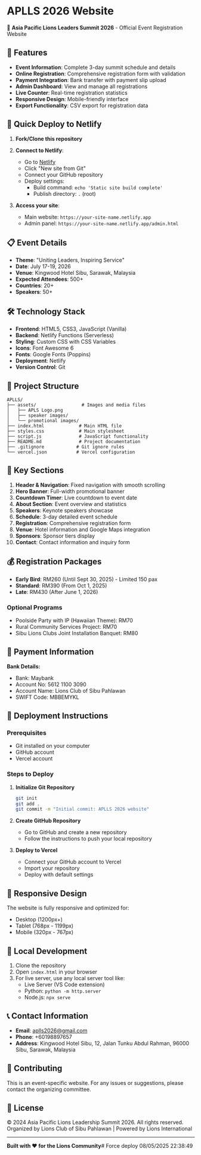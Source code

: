# APLLS 2026 Website

🦁 **Asia Pacific Lions Leaders Summit 2026** - Official Event Registration Website

## 🌟 Features

- **Event Information**: Complete 3-day summit schedule and details
- **Online Registration**: Comprehensive registration form with validation
- **Payment Integration**: Bank transfer with payment slip upload
- **Admin Dashboard**: View and manage all registrations
- **Live Counter**: Real-time registration statistics
- **Responsive Design**: Mobile-friendly interface
- **Export Functionality**: CSV export for registration data

## 🚀 Quick Deploy to Netlify

1. **Fork/Clone this repository**
2. **Connect to Netlify**:
   - Go to [Netlify](https://netlify.com)
   - Click "New site from Git"
   - Connect your GitHub repository
   - Deploy settings:
     - Build command: `echo 'Static site build complete'`
     - Publish directory: `.` (root)

3. **Access your site**:
   - Main website: `https://your-site-name.netlify.app`
   - Admin panel: `https://your-site-name.netlify.app/admin.html`

## 📋 Event Details

- **Theme**: "Uniting Leaders, Inspiring Service"
- **Date**: July 17-19, 2026
- **Venue**: Kingwood Hotel Sibu, Sarawak, Malaysia
- **Expected Attendees**: 500+
- **Countries**: 20+
- **Speakers**: 50+

## 🛠️ Technology Stack

- **Frontend**: HTML5, CSS3, JavaScript (Vanilla)
- **Backend**: Netlify Functions (Serverless)
- **Styling**: Custom CSS with CSS Variables
- **Icons**: Font Awesome 6
- **Fonts**: Google Fonts (Poppins)
- **Deployment**: Netlify
- **Version Control**: Git

## 📁 Project Structure

```
APLLS/
├── assets/                 # Images and media files
│   ├── APLS Logo.png
│   ├── speaker images/
│   └── promotional images/
├── index.html             # Main HTML file
├── styles.css             # Main stylesheet
├── script.js              # JavaScript functionality
├── README.md              # Project documentation
├── .gitignore            # Git ignore rules
└── vercel.json           # Vercel configuration
```

## 🎨 Key Sections

1. **Header & Navigation**: Fixed navigation with smooth scrolling
2. **Hero Banner**: Full-width promotional banner
3. **Countdown Timer**: Live countdown to event date
4. **About Section**: Event overview and statistics
5. **Speakers**: Keynote speakers showcase
6. **Schedule**: 3-day detailed event schedule
7. **Registration**: Comprehensive registration form
8. **Venue**: Hotel information and Google Maps integration
9. **Sponsors**: Sponsor tiers display
10. **Contact**: Contact information and inquiry form

## 💰 Registration Packages

- **Early Bird**: RM260 (Until Sept 30, 2025) - Limited 150 pax
- **Standard**: RM390 (From Oct 1, 2025)
- **Late**: RM430 (After June 1, 2026)

### Optional Programs
- Poolside Party with IP (Hawaiian Theme): RM70
- Rural Community Services Project: RM70
- Sibu Lions Clubs Joint Installation Banquet: RM80

## 🏦 Payment Information

**Bank Details:**
- Bank: Maybank
- Account No: 5612 1100 3090
- Account Name: Lions Club of Sibu Pahlawan
- SWIFT Code: MBBEMYKL

## 🚀 Deployment Instructions

### Prerequisites
- Git installed on your computer
- GitHub account
- Vercel account

### Steps to Deploy

1. **Initialize Git Repository**
   ```bash
   git init
   git add .
   git commit -m "Initial commit: APLLS 2026 website"
   ```

2. **Create GitHub Repository**
   - Go to GitHub and create a new repository
   - Follow the instructions to push your local repository

3. **Deploy to Vercel**
   - Connect your GitHub account to Vercel
   - Import your repository
   - Deploy with default settings

## 📱 Responsive Design

The website is fully responsive and optimized for:
- Desktop (1200px+)
- Tablet (768px - 1199px)
- Mobile (320px - 767px)

## 🔧 Local Development

1. Clone the repository
2. Open `index.html` in your browser
3. For live server, use any local server tool like:
   - Live Server (VS Code extension)
   - Python: `python -m http.server`
   - Node.js: `npx serve`

## 📞 Contact Information

- **Email**: aplls2026@gmail.com
- **Phone**: +60198897657
- **Address**: Kingwood Hotel Sibu, 12, Jalan Tunku Abdul Rahman, 96000 Sibu, Sarawak, Malaysia

## 🤝 Contributing

This is an event-specific website. For any issues or suggestions, please contact the organizing committee.

## 📄 License

© 2024 Asia Pacific Lions Leadership Summit 2026. All rights reserved.
Organized by Lions Club of Sibu Pahlawan | Powered by Lions International

---

**Built with ❤️ for the Lions Community**#   F o r c e   d e p l o y   0 8 / 0 5 / 2 0 2 5   2 2 : 3 8 : 4 9 
 
 